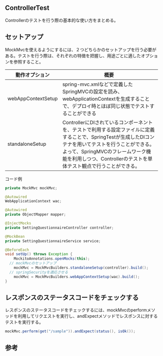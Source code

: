 ## ControllerTest

Controllerのテストを行う際の基本的な使い方をまとめる。

## セットアップ

MockMvcを使えるようにするには、２つどちらかのセットアップを行う必要がある。テストを行う際は、それぞれの特徴を把握し、用途ごとに適したオプションを参照すること。

動作オプション|概要
--|--
webAppContextSetup|spring-mvc.xmlなどで定義したSpringMVCの設定を読み、webApplicationContextを生成することで、デプロイ時とほぼ同じ状態でテストすることができる
standaloneSetup|ControllerにDIされているコンポーネントを、テストで利用する設定ファイルに定義することで、SpringTestが生成したDIコンテナを用いてテストを行うことができる。よって、SpringMVCのフレームワーク機能を利用しつつ、Controllerのテストを単体テスト観点で行うことができる。

コード例

```Java
private MockMvc mockMvc;

@Autowired
WebApplicationContext wac;

@Autowired
private ObjectMapper mapper;

@InjectMocks
private SettingQuestionnaireController controller;

@MockBean
private SettingQuestionnaireService service;

@BeforeEach
void setUp() throws Exception {
	MockitoAnnotations.openMocks(this);
  // mockMvcのセットアップ
	mockMvc = MockMvcBuilders.standaloneSetup(controller).build();
  // springSecurityを適応させる
	mockMvc = MockMvcBuilders.webAppContextSetup(wac).build();
}
```

## レスポンスのステータスコードをチェックする

レスポンスのステータスコードをチェックするには、mockMvcのperformメソッドを利用してリクエストを実行し、andExpectメソッドでレスポンスに対するテストを実行する。

```Java
mockMvc.perform(get("/sample")).andExpect(status(), isOk());
```

## 参考

